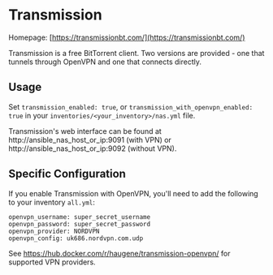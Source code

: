 # Transmission

Homepage: [https://transmissionbt.com/](https://transmissionbt.com/)

Transmission is a free BitTorrent client. Two versions are provided - one that tunnels through OpenVPN and one that connects
directly.

## Usage

Set `transmission_enabled: true`, or `transmission_with_openvpn_enabled: true` in your `inventories/<your_inventory>/nas.yml` file.

Transmission's web interface can be found at http://ansible_nas_host_or_ip:9091 (with VPN) or http://ansible_nas_host_or_ip:9092 (without VPN).

## Specific Configuration

If you enable Transmission with OpenVPN, you'll need to add the following to your inventory `all.yml`:

```
openvpn_username: super_secret_username
openvpn_password: super_secret_password
openvpn_provider: NORDVPN
openvpn_config: uk686.nordvpn.com.udp
```

See https://hub.docker.com/r/haugene/transmission-openvpn/ for supported VPN providers.

